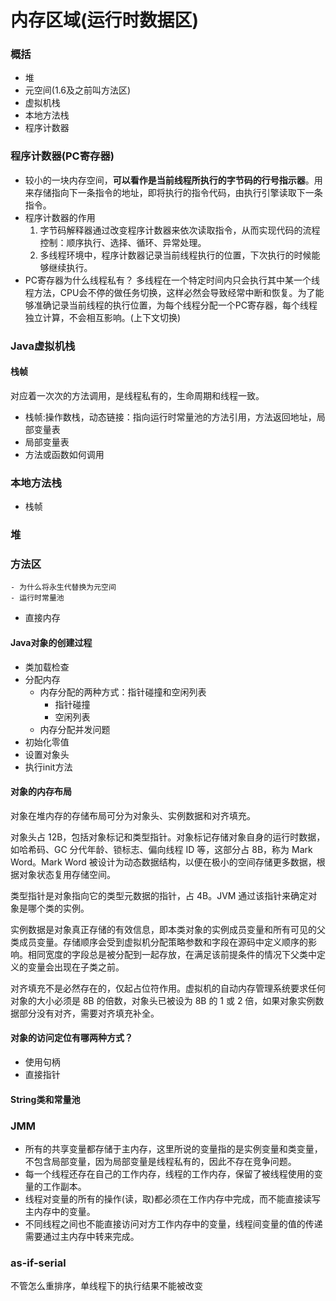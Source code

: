 # 内存区域(运行时数据区)

### 概括
- 堆
- 元空间(1.6及之前叫方法区)
- 虚拟机栈
- 本地方法栈
- 程序计数器


### 程序计数器(PC寄存器)
- 较小的一块内存空间，**可以看作是当前线程所执行的字节码的行号指示器**。用来存储指向下一条指令的地址，即将执行的指令代码，由执行引擎读取下一条指令。
- 程序计数器的作用
    1. 字节码解释器通过改变程序计数器来依次读取指令，从而实现代码的流程控制：顺序执行、选择、循环、异常处理。
    2. 多线程环境中，程序计数器记录当前线程执行的位置，下次执行的时候能够继续执行。
- PC寄存器为什么线程私有？
多线程在一个特定时间内只会执行其中某一个线程方法，CPU会不停的做任务切换，这样必然会导致经常中断和恢复。为了能够准确记录当前线程的执行位置，为每个线程分配一个PC寄存器，每个线程独立计算，不会相互影响。(上下文切换)



### Java虚拟机栈

#### 栈帧
对应着一次次的方法调用，是线程私有的，生命周期和线程一致。
- 栈帧:操作数栈，动态链接：指向运行时常量池的方法引用，方法返回地址，局部变量表
- 局部变量表
- 方法或函数如何调用
### 本地方法栈
- 栈帧 

### 堆

### 方法区
    - 为什么将永生代替换为元空间
    - 运行时常量池


- 直接内存


#### Java对象的创建过程
- 类加载检查
- 分配内存
    - 内存分配的两种方式：指针碰撞和空闲列表
      - 指针碰撞
      - 空闲列表
    - 内存分配并发问题
- 初始化零值
- 设置对象头
- 执行init方法


#### 对象的内存布局
对象在堆内存的存储布局可分为对象头、实例数据和对齐填充。

对象头占 12B，包括对象标记和类型指针。对象标记存储对象自身的运行时数据，如哈希码、GC 分代年龄、锁标志、偏向线程 ID 等，这部分占 8B，称为 Mark Word。Mark Word 被设计为动态数据结构，以便在极小的空间存储更多数据，根据对象状态复用存储空间。

类型指针是对象指向它的类型元数据的指针，占 4B。JVM 通过该指针来确定对象是哪个类的实例。

实例数据是对象真正存储的有效信息，即本类对象的实例成员变量和所有可见的父类成员变量。存储顺序会受到虚拟机分配策略参数和字段在源码中定义顺序的影响。相同宽度的字段总是被分配到一起存放，在满足该前提条件的情况下父类中定义的变量会出现在子类之前。

对齐填充不是必然存在的，仅起占位符作用。虚拟机的自动内存管理系统要求任何对象的大小必须是 8B 的倍数，对象头已被设为 8B 的 1 或 2 倍，如果对象实例数据部分没有对齐，需要对齐填充补全。

#### 对象的访问定位有哪两种方式？
- 使用句柄
- 直接指针

#### String类和常量池

### JMM
- 所有的共享变量都存储于主内存，这里所说的变量指的是实例变量和类变量，不包含局部变量，因为局部变量是线程私有的，因此不存在竞争问题。
- 每一个线程还存在自己的工作内存，线程的工作内存，保留了被线程使用的变量的工作副本。
- 线程对变量的所有的操作(读，取)都必须在工作内存中完成，而不能直接读写主内存中的变量。
- 不同线程之间也不能直接访问对方工作内存中的变量，线程间变量的值的传递需要通过主内存中转来完成。

### as-if-serial
不管怎么重排序，单线程下的执行结果不能被改变